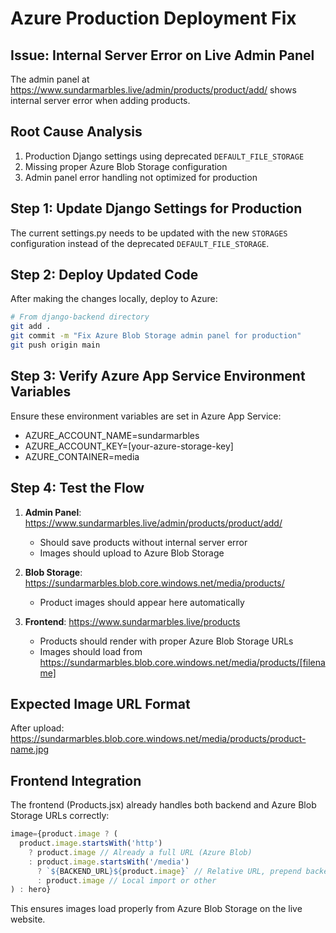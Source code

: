# Azure Production Deployment Fix

## Issue: Internal Server Error on Live Admin Panel
The admin panel at https://www.sundarmarbles.live/admin/products/product/add/ shows internal server error when adding products.

## Root Cause Analysis
1. Production Django settings using deprecated `DEFAULT_FILE_STORAGE`
2. Missing proper Azure Blob Storage configuration
3. Admin panel error handling not optimized for production

## Step 1: Update Django Settings for Production

The current settings.py needs to be updated with the new `STORAGES` configuration instead of the deprecated `DEFAULT_FILE_STORAGE`.

## Step 2: Deploy Updated Code

After making the changes locally, deploy to Azure:

```bash
# From django-backend directory
git add .
git commit -m "Fix Azure Blob Storage admin panel for production"
git push origin main
```

## Step 3: Verify Azure App Service Environment Variables

Ensure these environment variables are set in Azure App Service:
- AZURE_ACCOUNT_NAME=sundarmarbles
- AZURE_ACCOUNT_KEY=[your-azure-storage-key]
- AZURE_CONTAINER=media

## Step 4: Test the Flow

1. **Admin Panel**: https://www.sundarmarbles.live/admin/products/product/add/
   - Should save products without internal server error
   - Images should upload to Azure Blob Storage

2. **Blob Storage**: https://sundarmarbles.blob.core.windows.net/media/products/
   - Product images should appear here automatically

3. **Frontend**: https://www.sundarmarbles.live/products
   - Products should render with proper Azure Blob Storage URLs
   - Images should load from https://sundarmarbles.blob.core.windows.net/media/products/[filename]

## Expected Image URL Format
After upload: https://sundarmarbles.blob.core.windows.net/media/products/product-name.jpg

## Frontend Integration
The frontend (Products.jsx) already handles both backend and Azure Blob Storage URLs correctly:

```javascript
image={product.image ? (
  product.image.startsWith('http') 
    ? product.image // Already a full URL (Azure Blob)
    : product.image.startsWith('/media') 
      ? `${BACKEND_URL}${product.image}` // Relative URL, prepend backend
      : product.image // Local import or other
) : hero}
```

This ensures images load properly from Azure Blob Storage on the live website.
